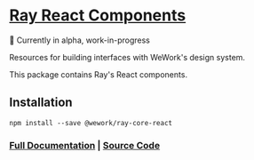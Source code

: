 # [Ray React Components](https://ray.wework.com/)

🚧 Currently in alpha, work-in-progress

Resources for building interfaces with WeWork's design system.

This package contains Ray's React components.

## Installation

```
npm install --save @wework/ray-core-react
```

### [Full Documentation](https://ray.wework.com) | [Source Code](https://github.com/wework/ray)
